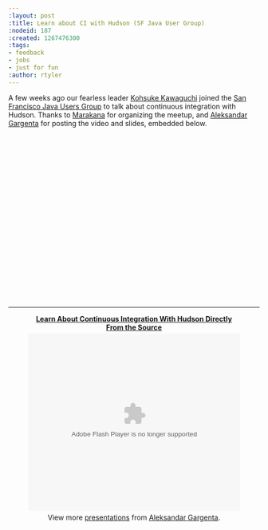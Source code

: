 ```yaml
---
:layout: post
:title: Learn about CI with Hudson (SF Java User Group)
:nodeid: 187
:created: 1267476300
:tags:
- feedback
- jobs
- just for fun
:author: rtyler
---
```

A few weeks ago our fearless leader <a id="aptureLink_5tG8Jo3JvE" href="http://twitter.com/kohsukekawa">Kohsuke Kawaguchi</a> joined the <a id="aptureLink_QPSoyx1XzK" href="http://www.sfjava.org/">San Francisco Java Users Group</a> to talk about continuous integration with Hudson. Thanks to <a id="aptureLink_QyDivgNZCa" href="http://marakana.com/">Marakana</a> for organizing the meetup, and <a id="aptureLink_oKKccVHt47" href="http://www.linkedin.com/in/aleksandargargenta">Aleksandar Gargenta</a> for posting the video and slides, embedded below.

<br clear="all"/>
<center>
<object width="500" height="315"><param name="movie" value="http://www.youtube-nocookie.com/v/6k0S4O2PnTc&hl=en_US&fs=1&rel=0&border=1"></param><param name="allowFullScreen" value="true"></param><param name="allowscriptaccess" value="always"></param><embed src="http://www.youtube-nocookie.com/v/6k0S4O2PnTc&hl=en_US&fs=1&rel=0&border=1" type="application/x-shockwave-flash" allowscriptaccess="always" allowfullscreen="true" width="500" height="315"></embed></object>

----

<div style="width:425px" id="__ss_3222473"><strong style="display:block;margin:12px 0 4px"><a href="http://www.slideshare.net/marakana/learn-about-continuous-integration-with-hudson-directly-from-the-source" title="Learn About Continuous Integration With Hudson Directly From the Source">Learn About Continuous Integration With Hudson Directly From the Source</a></strong><object width="425" height="355"><param name="movie" value="http://static.slidesharecdn.com/swf/ssplayer2.swf?doc=hudsonsfjug-100219003751-phpapp01&stripped_title=learn-about-continuous-integration-with-hudson-directly-from-the-source" /><param name="allowFullScreen" value="true"/><param name="allowScriptAccess" value="always"/><embed src="http://static.slidesharecdn.com/swf/ssplayer2.swf?doc=hudsonsfjug-100219003751-phpapp01&stripped_title=learn-about-continuous-integration-with-hudson-directly-from-the-source" type="application/x-shockwave-flash" allowscriptaccess="always" allowfullscreen="true" width="425" height="355"></embed></object><div style="padding:5px 0 12px">View more <a href="http://www.slideshare.net/">presentations</a> from <a href="http://www.slideshare.net/marakana">Aleksandar Gargenta</a>.</div></div></center>
<!--break-->
